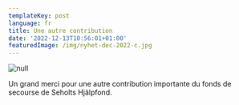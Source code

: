 ```yaml
---
templateKey: post
language: fr
title: Une autre contribution
date: '2022-12-13T10:56:01+01:00'
featuredImage: /img/nyhet-dec-2022-c.jpg
---
```

![null](/img/nyhet-dec-2022-c.jpg)

Un grand merci pour une autre contribution importante du fonds de secourse de Seholts Hjälpfond.
